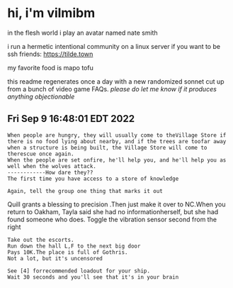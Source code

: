 # hi, i'm vilmibm

in the flesh world i play an avatar named nate smith

i run a hermetic intentional community on a linux server if you want to be ssh friends: https://tilde.town

my favorite food is mapo tofu

this readme regenerates once a day with a new randomized sonnet cut up from a bunch of video game FAQs.
_please do let me know if it produces anything objectionable_

## Fri Sep  9 16:48:01 EDT 2022

    When people are hungry, they will usually come to theVillage Store if there is no food lying about nearby, and if the trees are toofar away when a structure is being built, the Village Store will come to therescue once again.
    When the people are set onfire, he'll help you, and he'll help you as well when the wolves attack.
    ------------How dare they??
    The first time you have access to a store of knowledge
    
    Again, tell the group one thing that marks it out
     Quill grants a blessing to precision
    .Then just make it over to NC.When you return to Oakham, Tayla said she had no informationherself, but she had found someone who does.
    Toggle the vibration sensor second from the right
    
    Take out the escorts.
    Run down the hall L,F to the next big door
    Pays 10K.The place is full of Gothris.
    Not a lot, but it's uncensored
    
    See [4] forrecommended loadout for your ship.
    Wait 30 seconds and you'll see that it's in your brain
